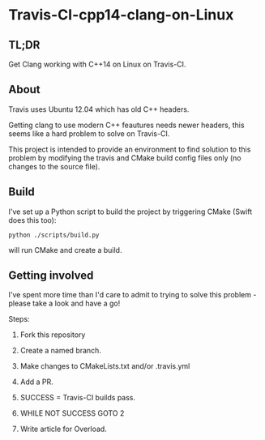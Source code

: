 # Travis-CI-cpp14-clang-on-Linux

## TL;DR
Get Clang working with C++14 on Linux on Travis-CI.

## About
Travis uses Ubuntu 12.04 which has old C++ headers.

Getting clang to use modern C++ feautures needs newer headers, this seems like
a hard problem to solve on Travis-CI. 

This project is intended to provide an environment to find solution to this
problem by modifying the travis and CMake build config files only (no changes
to the source file).

## Build
I've set up a Python script to build the project by triggering CMake (Swift
does this too):

```
python ./scripts/build.py
```

will run CMake and create a build. 

## Getting involved
I've spent more time than I'd care to admit to trying to solve this problem -
please take a look and have a go!

Steps:

1. Fork this repository

2. Create a named branch.

3. Make changes to CMakeLists.txt and/or .travis.yml

4. Add a PR.

5. SUCCESS = Travis-CI builds pass.

6. WHILE NOT SUCCESS GOTO 2

7. Write article for Overload.

